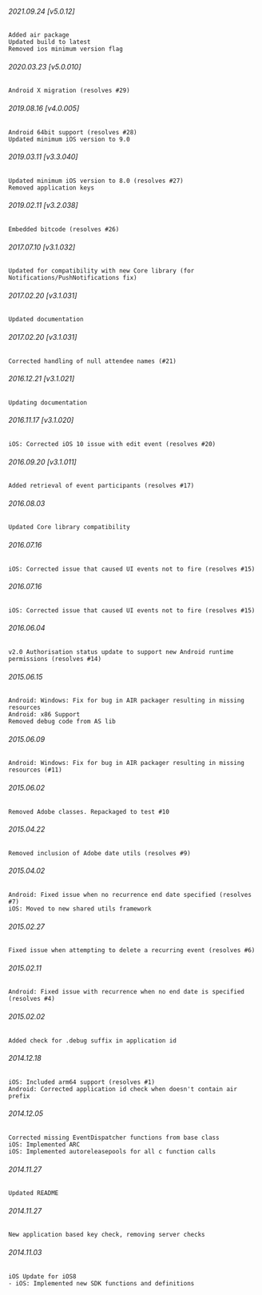 ###### 2021.09.24 [v5.0.12]

```
Added air package 
Updated build to latest
Removed ios minimum version flag
```



###### 2020.03.23 [v5.0.010]

```
Android X migration (resolves #29)
```


###### 2019.08.16 [v4.0.005]

```
Android 64bit support (resolves #28)
Updated minimum iOS version to 9.0 
```


###### 2019.03.11 [v3.3.040]

```
Updated minimum iOS version to 8.0 (resolves #27)
Removed application keys
```


###### 2019.02.11 [v3.2.038]

```
Embedded bitcode (resolves #26)
```


###### 2017.07.10 [v3.1.032]

```
Updated for compatibility with new Core library (for Notifications/PushNotifications fix)
```


###### 2017.02.20 [v3.1.031]

```
Updated documentation
```


###### 2017.02.20 [v3.1.031]

```
Corrected handling of null attendee names (#21)
```


###### 2016.12.21 [v3.1.021]

```
Updating documentation
```


###### 2016.11.17 [v3.1.020]

```
iOS: Corrected iOS 10 issue with edit event (resolves #20)
```


###### 2016.09.20 [v3.1.011]

```
Added retrieval of event participants (resolves #17)
```


######  2016.08.03

```
Updated Core library compatibility
```


######  2016.07.16

```
iOS: Corrected issue that caused UI events not to fire (resolves #15)
```


######  2016.07.16

```
iOS: Corrected issue that caused UI events not to fire (resolves #15)
```


###### 2016.06.04

```
v2.0 Authorisation status update to support new Android runtime permissions (resolves #14)
```


###### 2015.06.15

```
Android: Windows: Fix for bug in AIR packager resulting in missing resources
Android: x86 Support
Removed debug code from AS lib
```


###### 2015.06.09

```
Android: Windows: Fix for bug in AIR packager resulting in missing resources (#11)
```


###### 2015.06.02

```
Removed Adobe classes. Repackaged to test #10
```


###### 2015.04.22

```
Removed inclusion of Adobe date utils (resolves #9)
```


###### 2015.04.02

```
Android: Fixed issue when no recurrence end date specified (resolves #7)
iOS: Moved to new shared utils framework
```


###### 2015.02.27

```
Fixed issue when attempting to delete a recurring event (resolves #6)
```


###### 2015.02.11

```
Android: Fixed issue with recurrence when no end date is specified (resolves #4)
```


###### 2015.02.02

```
Added check for .debug suffix in application id
```


###### 2014.12.18

```
iOS: Included arm64 support (resolves #1) 
Android: Corrected application id check when doesn't contain air prefix 
```


###### 2014.12.05

```
Corrected missing EventDispatcher functions from base class
iOS: Implemented ARC
iOS: Implemented autoreleasepools for all c function calls
```


###### 2014.11.27

```
Updated README
```


###### 2014.11.27

```
New application based key check, removing server checks
```


###### 2014.11.03

```
iOS Update for iOS8
- iOS: Implemented new SDK functions and definitions 
```

